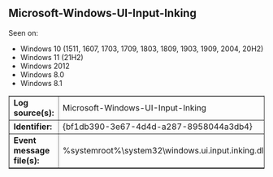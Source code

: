 ## Microsoft-Windows-UI-Input-Inking

Seen on:
* Windows 10 (1511, 1607, 1703, 1709, 1803, 1809, 1903, 1909, 2004, 20H2)
* Windows 11 (21H2)
* Windows 2012
* Windows 8.0
* Windows 8.1

<table border="1" class="docutils">
  <tbody>
    <tr>
      <td><b>Log source(s):</b></td>
      <td>Microsoft-Windows-UI-Input-Inking</td>
    </tr>
    <tr>
      <td><b>Identifier:</b></td>
      <td>{bf1db390-3e67-4d4d-a287-8958044a3db4}</td>
    </tr>
    <tr>
      <td><b>Event message file(s):</b></td>
      <td>%systemroot%\system32\windows.ui.input.inking.dll</td>
    </tr>
  </tbody>
</table>

&nbsp;


